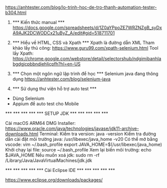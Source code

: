 https://anhtester.com/blog/lo-trinh-hoc-de-tro-thanh-automation-tester-b304.html

1. *** Kiến thức manual *** 
https://docs.google.com/spreadsheets/d/1Z0aYPpoZE7WRZNZgB_syDxA9AJK2DCWODCx21uByZ_A/edit#gid=518711701

2. *** Hiểu về HTML, CSS và Xpath *** 
Xpath là đường dẫn XML
Tham khảo lấy thủ công: https://www.guru99.com/xpath-selenium.html
Tool lấy Xpath: https://chrome.google.com/webstore/detail/selectorshub/ndgimibanhlabgdgjcpbbndiehljcpfh?hl=en-US

3. *** Chọn một ngôn ngữ lập trình để học *** 
Selenium java đang thông dụng
https://anhtester.com/blog/selenium-java 

4. *** Sử dụng thư viện hỗ trợ auto test *** 
- Dùng Selenium
- Appium để auto test cho Mobile

*** *** *** *** *** SETUP JDK *** *** *** *** *** 

Cài macOS ARM64 DMG Installer: https://www.oracle.com/java/technologies/javase/jdk11-archive-downloads.html 
Terminal: 
Kiểm tra version: java -version
Kiểm tra đường dẫn cài đặt môi trường java: /usr/libexec/java_home -v20 
Có thể mở bằng vscode: 
    vim ~/.bash_profile
    export JAVA_HOME=$(/usr/libexec/java_home)
Khởi chạy lại file: source ~/.bash_profile
Xem lại biến môi trường: echo $JAVA_HOME
Nếu muốn xoá jdk: sudo rm -rf /Library/Java/JavaVirtualMachines/jdk<version>.jdk


 *** *** *** *** *** Cài Eclipse IDE *** *** *** *** *** 
 
https://www.eclipse.org/downloads/packages/

